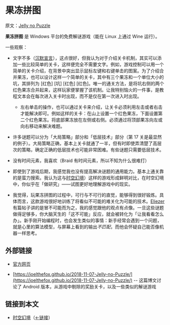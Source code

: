 # 果冻拼图

原文：[Jelly no Puzzle](https://wiki.issarice.com/wiki/Jelly_no_Puzzle)

 **果冻拼图** 是 Windows 平台的免费解谜游戏（能在 Linux 上通过 Wine 运行）。

一些观察：

* 文字不多（[沉默宣言](https://wiki.issarice.com/wiki/Vow_of_silence)），这点很好，但我认为对于介绍关卡机制，其实可以添加一些比较简单的关卡，这样便完全不需要文字。例如，游戏控制可以用一个简单的关卡介绍，在背景中突出显示鼠标左键和右键单击的图案。为了介绍合并果冻，也可以设计这样一个简单的关卡，其中有三个果冻和一个单位大小的坑，其排列为 [红色] [坑] [红色] [红色]。唯一的通关方法，是将坑右侧的两个红色果冻合并起来，这样玩家便掌握了该机制。让我特别恼火的一件事，是教程文本会在每次进入关卡时出现，而不是仅在第一次进入时出现。

	+ 左右单击的操作，也可以通过关卡来介绍，让关卡必须利用左击或者右击才能解决即可。例如这样的关卡：在山上设置一个红色果冻，下面设置第二个红色果冻。将底部果冻放在左侧或右侧。必须通过将顶部果冻向左或向右移动来解决难题。

* 许多谜题可以分为「大局策略」部分和「低层技术」部分（第 17 关是最显然的例子）。大局策略正确，基本上关卡就通了一半，但有时即使弄清楚了高层次的策略，确定正确的低层技术也可能非常困难。有些谜题只需要低层技术。

* 没有时间元素，我喜欢（Braid 有时间元素，所以不知为什么很难打）

* 即使到了游戏后期，我感觉我也没有提高解决谜题的通用能力。基本上通关靠的是蛮力搜索。我认为这与[时空幻境](https://wiki.issarice.com/wiki/Braid)）这样的游戏形成鲜明对比，在时空幻境中，你似乎在「做研究」——试图更好地理解游戏中的现实。

* 我觉得，玩果冻拼图的过程中，可行与不可行的直觉，能够得到很好锻炼。具体而言，这款游戏很好地训练了将看似不可能的难关化为可能的技术。[Eliezer](https://wiki.issarice.com/index.php?title=Eliezer_Yudkowsky&action=edit&redlink=1) 有篇帖子讲的是冒不可能而为之，我的感觉跟他的观点有点像。一旦这些谜题做得足够多，你大脑天生的「这不可能」反应，就会被转化为「让我看看怎么办」。新手刚开始编程时，也会发生类似的事情：新手经常会遇到一个问题，就是心里的算法模型，与屏幕上看到的输出*不匹配*，而他会怀疑自己能否像机器一样思考。

## 外部链接

* [官方网页](http://qrostar.skr.jp/en/jelly/)

* [https://joelthefox.github.io/2018-11-07-Jelly-no-Puzzle/](https://joelthefox.github.io/2018-11-07-Jelly-no-Puzzle/) -- 这篇博文讨论了 Android 版本，从游戏中剔除的奖励关卡，以及一些类似的解谜游戏

## 链接到本文

* [时空幻境](https://wiki.issarice.com/wiki/Braid)（[←链接](https://wiki.issarice.com/index.php?title=Special:WhatLinksHere&target=Braid)）
